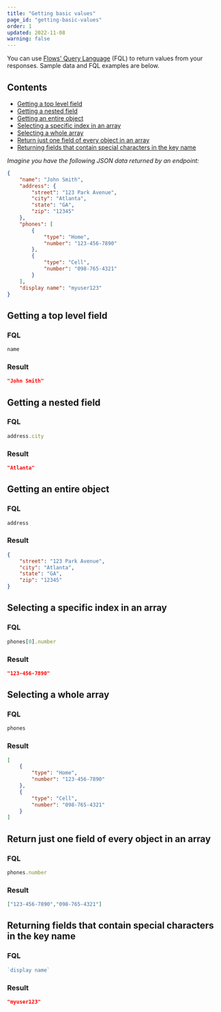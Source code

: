 ```yaml
---
title: "Getting basic values"
page_id: "getting-basic-values"
order: 1
updated: 2022-11-08
warning: false
---
```


You can use [Flows' Query Language](/docs/src/pages/postman-flows/flows-query-language/introduction-to-fql/) (FQL) to return values from your responses. Sample data and FQL examples are below.

## Contents

- [Getting a top level field](#getting-a-top-level-field)
- [Getting a nested field](#getting-a-nested-field)
- [Getting an entire object](#getting-an-entire-object)
- [Selecting a specific index in an array](#selecting-a-specific-index-in-an-array)
- [Selecting a whole array](#selecting-a-whole-array)
- [Return just one field of every object in an array](#return-just-one-field-of-every-object-in-an-array)
- [Returning fields that contain special characters in the key name](#returning-fields-that-contain-special-characters-in-the-key-name)

*Imagine you have the following JSON data returned by an endpoint:*

``` json
{
    "name": "John Smith",
    "address": {
        "street": "123 Park Avenue",
        "city": "Atlanta",
        "state": "GA",
        "zip": "12345"
    },
    "phones": [
        {
            "type": "Home",
            "number": "123-456-7890"
        },
        {
            "type": "Cell",
            "number": "098-765-4321"
        }
    ],
    "display name": "myuser123"
}
```

## Getting a top level field

### FQL

``` javascript
name
```

### Result

``` json
"John Smith"
```

## Getting a nested field

### FQL

``` javascript
address.city
```

### Result

``` json
"Atlanta"
```

## Getting an entire object

### FQL

``` javascript
address
```

### Result

``` json
{
    "street": "123 Park Avenue",
    "city": "Atlanta",
    "state": "GA",
    "zip": "12345"
}
```

## Selecting a specific index in an array

### FQL

``` javascript
phones[0].number
```

### Result

``` json
"123-456-7890"
```

## Selecting a whole array

### FQL

``` javascript
phones
```

### Result

``` json
[
    {
        "type": "Home",
        "number": "123-456-7890"
    },
    {
        "type": "Cell",
        "number": "098-765-4321"
    }
]
```

## Return just one field of every object in an array

### FQL

``` javascript
phones.number
```

### Result

``` json
["123-456-7890","098-765-4321"]
```

## Returning fields that contain special characters in the key name

### FQL

``` javascript
`display name`
```

### Result

``` json
"myuser123"
```
